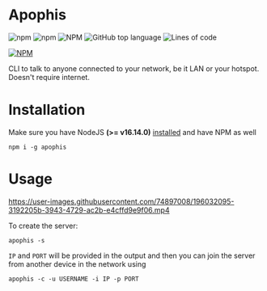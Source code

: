 # Apophis
![npm](https://img.shields.io/npm/v/apophis?style=for-the-badge)
![npm](https://img.shields.io/npm/dt/apophis?color=%23a020f0&style=for-the-badge)
![NPM](https://img.shields.io/npm/l/apophis?style=for-the-badge)
![GitHub top language](https://img.shields.io/github/languages/top/resyfer/apophis?style=for-the-badge)
![Lines of code](https://img.shields.io/tokei/lines/github/resyfer/apophis?style=for-the-badge)

[![NPM](https://nodei.co/npm/apophis.png)](https://www.npmjs.com/package/apophis)

CLI to talk to anyone connected to your network, be it LAN or your hotspot. Doesn't require internet.

# Installation
Make sure you have NodeJS **(>= v16.14.0)** [installed](https://nodejs.org/en/) and have NPM as well
```
npm i -g apophis
```

# Usage

https://user-images.githubusercontent.com/74897008/196032095-3192205b-3943-4729-ac2b-e4cffd9e9f06.mp4

To create the server:
```
apophis -s
```

`IP` and `PORT` will be provided in the output and then you can join the server from another device in the network using
```
apophis -c -u USERNAME -i IP -p PORT
```
